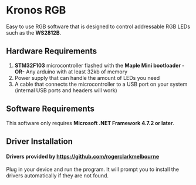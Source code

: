 # Kronos RGB
Easy to use RGB software that is designed to control addressable RGB LEDs such as the **WS2812B**.

## Hardware Requirements
1. **STM32F103** microcontroller flashed with the **Maple Mini bootloader -OR-** Any arduino with at least 32kb of memory
2. Power supply that can handle the amount of LEDs you need
3. A cable that connects the microcontroller to a USB port on your system (internal USB ports and headers will work)

## Software Requirements
This software only requires **Microsoft .NET Framework 4.7.2 or later**.

## Driver Installation
#### Drivers provided by https://github.com/rogerclarkmelbourne
Plug in your device and run the program. It will prompt you to install the drivers automatically if they are not found.
